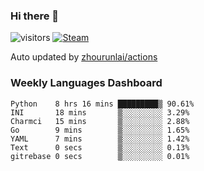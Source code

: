 ### Hi there 👋

![visitors](https://visitor-badge.glitch.me/badge?page_id=zhourunlai)
[![Steam](https://img.shields.io/badge/dynamic/json?label=Steam&query=%24.data.totalSubs&url=https%3A%2F%2Fapi.spencerwoo.com%2Fsubstats%2F%3Fsource%3DsteamGames%26queryKey%3D76561198285156854&suffix=%20Games&logo=steam&labelColor=134375&color=0b1a37&longCache=true)](http://steamcommunity.com/profiles/76561198285156854)

Auto updated by <a href="https://github.com/zhourunlai/zhourunlai/actions" target="_blank">zhourunlai/actions</a>

### Weekly Languages Dashboard

<!--PART:wakatime-->
```text
Python    8 hrs 16 mins █████████▒ 90.61%
INI       18 mins       ▒░░░░░░░░░ 3.29%
Charmci   15 mins       ▒░░░░░░░░░ 2.88%
Go        9 mins        ▒░░░░░░░░░ 1.65%
YAML      7 mins        ▒░░░░░░░░░ 1.42%
Text      0 secs        ▒░░░░░░░░░ 0.13%
gitrebase 0 secs        ▒░░░░░░░░░ 0.01%
```
<!--PART:wakatime-->
